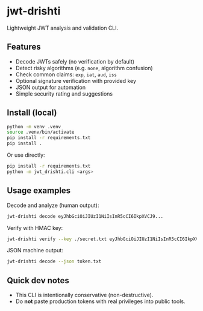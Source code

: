 # jwt-drishti

Lightweight JWT analysis and validation CLI.

## Features
- Decode JWTs safely (no verification by default)
- Detect risky algorithms (e.g. `none`, algorithm confusion)
- Check common claims: `exp`, `iat`, `aud`, `iss`
- Optional signature verification with provided key
- JSON output for automation
- Simple security rating and suggestions

## Install (local)
```bash
python -m venv .venv
source .venv/bin/activate
pip install -r requirements.txt
pip install .
```

Or use directly:
```bash
pip install -r requirements.txt
python -m jwt_drishti.cli <args>
```

## Usage examples
Decode and analyze (human output):
```bash
jwt-drishti decode eyJhbGciOiJIUzI1NiIsInR5cCI6IkpXVCJ9...
```

Verify with HMAC key:
```bash
jwt-drishti verify --key ./secret.txt eyJhbGciOiJIUzI1NiIsInR5cCI6IkpXVCJ9...
```

JSON machine output:
```bash
jwt-drishti decode --json token.txt
```

## Quick dev notes
- This CLI is intentionally conservative (non-destructive).
- Do **not** paste production tokens with real privileges into public tools.
